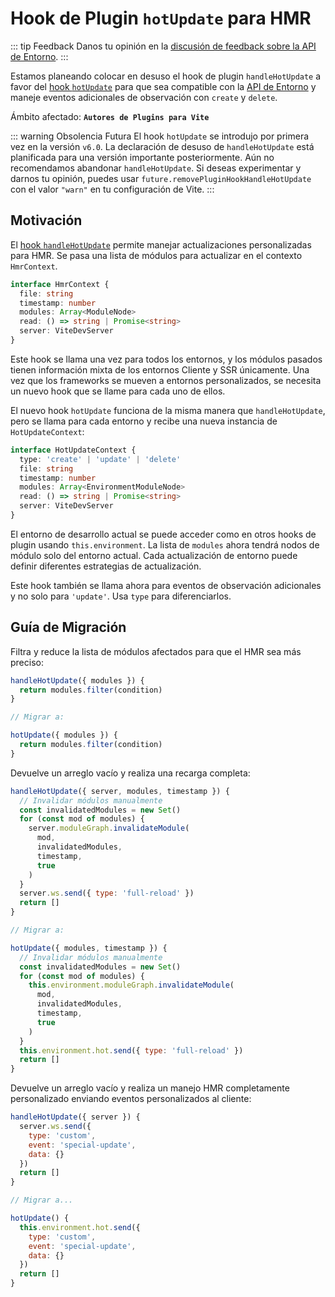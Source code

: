 # Hook de Plugin `hotUpdate` para HMR

::: tip Feedback
Danos tu opinión en la [discusión de feedback sobre la API de Entorno](https://github.com/vitejs/vite/discussions/16358).
:::

Estamos planeando colocar en desuso el hook de plugin `handleHotUpdate` a favor del [hook `hotUpdate`](/guide/api-environment#the-hotupdate-hook) para que sea compatible con la [API de Entorno](/guide/api-environment.md) y maneje eventos adicionales de observación con `create` y `delete`.

Ámbito afectado: **`Autores de Plugins para Vite`**

::: warning Obsolencia Futura
El hook `hotUpdate` se introdujo por primera vez en la versión `v6.0`. La declaración de desuso de `handleHotUpdate` está planificada para una versión importante posteriormente. Aún no recomendamos abandonar `handleHotUpdate`. Si deseas experimentar y darnos tu opinión, puedes usar `future.removePluginHookHandleHotUpdate` con el valor `"warn"` en tu configuración de Vite.
:::

## Motivación

El [hook `handleHotUpdate`](/guide/api-plugin.md#handlehotupdate) permite manejar actualizaciones personalizadas para HMR. Se pasa una lista de módulos para actualizar en el contexto `HmrContext`.

```ts
interface HmrContext {
  file: string
  timestamp: number
  modules: Array<ModuleNode>
  read: () => string | Promise<string>
  server: ViteDevServer
}
```

Este hook se llama una vez para todos los entornos, y los módulos pasados tienen información mixta de los entornos Cliente y SSR únicamente. Una vez que los frameworks se mueven a entornos personalizados, se necesita un nuevo hook que se llame para cada uno de ellos.

El nuevo hook `hotUpdate` funciona de la misma manera que `handleHotUpdate`, pero se llama para cada entorno y recibe una nueva instancia de `HotUpdateContext`:

```ts
interface HotUpdateContext {
  type: 'create' | 'update' | 'delete'
  file: string
  timestamp: number
  modules: Array<EnvironmentModuleNode>
  read: () => string | Promise<string>
  server: ViteDevServer
}
```

El entorno de desarrollo actual se puede acceder como en otros hooks de plugin usando `this.environment`. La lista de `modules` ahora tendrá nodos de módulo solo del entorno actual. Cada actualización de entorno puede definir diferentes estrategias de actualización.

Este hook también se llama ahora para eventos de observación adicionales y no solo para `'update'`. Usa `type` para diferenciarlos.

## Guía de Migración

Filtra y reduce la lista de módulos afectados para que el HMR sea más preciso:

```js
handleHotUpdate({ modules }) {
  return modules.filter(condition)
}

// Migrar a:

hotUpdate({ modules }) {
  return modules.filter(condition)
}
```

Devuelve un arreglo vacío y realiza una recarga completa:

```js
handleHotUpdate({ server, modules, timestamp }) {
  // Invalidar módulos manualmente
  const invalidatedModules = new Set()
  for (const mod of modules) {
    server.moduleGraph.invalidateModule(
      mod,
      invalidatedModules,
      timestamp,
      true
    )
  }
  server.ws.send({ type: 'full-reload' })
  return []
}

// Migrar a:

hotUpdate({ modules, timestamp }) {
  // Invalidar módulos manualmente
  const invalidatedModules = new Set()
  for (const mod of modules) {
    this.environment.moduleGraph.invalidateModule(
      mod,
      invalidatedModules,
      timestamp,
      true
    )
  }
  this.environment.hot.send({ type: 'full-reload' })
  return []
}
```

Devuelve un arreglo vacío y realiza un manejo HMR completamente personalizado enviando eventos personalizados al cliente:

```js
handleHotUpdate({ server }) {
  server.ws.send({
    type: 'custom',
    event: 'special-update',
    data: {}
  })
  return []
}

// Migrar a...

hotUpdate() {
  this.environment.hot.send({
    type: 'custom',
    event: 'special-update',
    data: {}
  })
  return []
}
```
